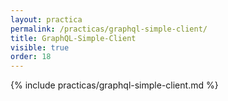 ```yaml
---
layout: practica
permalink: /practicas/graphql-simple-client/
title: GraphQL-Simple-Client
visible: true
order: 18
---
```


{% include practicas/graphql-simple-client.md %}
